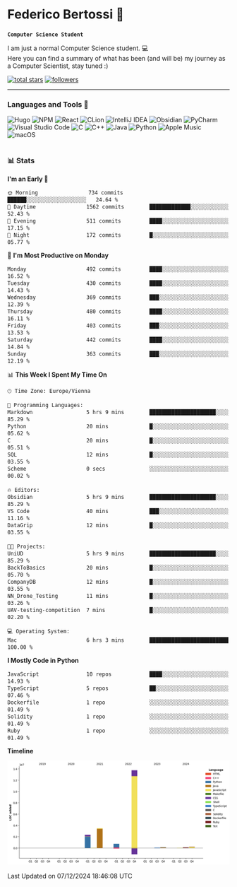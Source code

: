 # Federico Bertossi 🚀

**`Computer Science Student`**

[//]: # (Thanks to @ForrestKnight for the inspiration.)

<!-- TODO: Insert a banner image -->

I am just a normal Computer Science student. 💻 </br>
Here you can find a summary of what has been (and will be) my journey as a Computer Scientist, stay tuned :)

   <p>
      <a href="https://github.com/mrBymax?tab=repositories&sort=stargazers">
         <img alt="total stars" title="Total stars on GitHub" src="https://custom-icon-badges.demolab.com/github/stars/mrBymax?color=55960c&style=for-the-badge&labelColor=488207&logo=star"/></a>
<a href="https://github.com/mrBymax?tab=followers">
         <img alt="followers" title="Follow me on Github" src="https://custom-icon-badges.demolab.com/github/followers/mrBymax?color=236ad3&labelColor=1155ba&style=for-the-badge&logo=person-add&label=Follow&logoColor=white"/></a>
   </p>

---

<!-- TODO: Insert a GIF -->
### Languages and Tools 🧰

<!-- TODO: Change it with shields -->
![Hugo](https://img.shields.io/badge/Hugo-black.svg?style=for-the-badge&logo=Hugo)
![NPM](https://img.shields.io/badge/NPM-%23CB3837.svg?style=for-the-badge&logo=npm&logoColor=white)
![React](https://img.shields.io/badge/react-%2320232a.svg?style=for-the-badge&logo=react&logoColor=%2361DAFB)
![CLion](https://img.shields.io/badge/CLion-black?style=for-the-badge&logo=clion&logoColor=white)
![IntelliJ IDEA](https://img.shields.io/badge/IntelliJIDEA-000000.svg?style=for-the-badge&logo=intellij-idea&logoColor=white)
![Obsidian](https://img.shields.io/badge/Obsidian-%23483699.svg?style=for-the-badge&logo=obsidian&logoColor=white)
![PyCharm](https://img.shields.io/badge/pycharm-143?style=for-the-badge&logo=pycharm&logoColor=black&color=black&labelColor=green)
![Visual Studio Code](https://img.shields.io/badge/Visual%20Studio%20Code-0078d7.svg?style=for-the-badge&logo=visual-studio-code&logoColor=white)
![C](https://img.shields.io/badge/c-%2300599C.svg?style=for-the-badge&logo=c&logoColor=white)
![C++](https://img.shields.io/badge/c++-%2300599C.svg?style=for-the-badge&logo=c%2B%2B&logoColor=white)
![Java](https://img.shields.io/badge/java-%23ED8B00.svg?style=for-the-badge&logo=openjdk&logoColor=white)
![Python](https://img.shields.io/badge/python-3670A0?style=for-the-badge&logo=python&logoColor=ffdd54)
![Apple Music](https://img.shields.io/badge/Apple_Music-9933CC?style=for-the-badge&logo=apple-music&logoColor=white)
![macOS](https://img.shields.io/badge/mac%20os-000000?style=for-the-badge&logo=macos&logoColor=F0F0F0)


#

### 📊 Stats

<!-- ![My GitHub stats](https://github-readme-stats.vercel.app/api?username=mrBymax&show_icons=true&theme=dracula) -->


<!--START_SECTION:waka-->
**I'm an Early 🐤** 

```text
🌞 Morning                734 commits         ██████░░░░░░░░░░░░░░░░░░░   24.64 % 
🌆 Daytime                1562 commits        █████████████░░░░░░░░░░░░   52.43 % 
🌃 Evening                511 commits         ████░░░░░░░░░░░░░░░░░░░░░   17.15 % 
🌙 Night                  172 commits         █░░░░░░░░░░░░░░░░░░░░░░░░   05.77 % 
```
📅 **I'm Most Productive on Monday** 

```text
Monday                   492 commits         ████░░░░░░░░░░░░░░░░░░░░░   16.52 % 
Tuesday                  430 commits         ████░░░░░░░░░░░░░░░░░░░░░   14.43 % 
Wednesday                369 commits         ███░░░░░░░░░░░░░░░░░░░░░░   12.39 % 
Thursday                 480 commits         ████░░░░░░░░░░░░░░░░░░░░░   16.11 % 
Friday                   403 commits         ███░░░░░░░░░░░░░░░░░░░░░░   13.53 % 
Saturday                 442 commits         ████░░░░░░░░░░░░░░░░░░░░░   14.84 % 
Sunday                   363 commits         ███░░░░░░░░░░░░░░░░░░░░░░   12.19 % 
```


📊 **This Week I Spent My Time On** 

```text
🕑︎ Time Zone: Europe/Vienna

💬 Programming Languages: 
Markdown                 5 hrs 9 mins        █████████████████████░░░░   85.29 % 
Python                   20 mins             █░░░░░░░░░░░░░░░░░░░░░░░░   05.62 % 
C                        20 mins             █░░░░░░░░░░░░░░░░░░░░░░░░   05.51 % 
SQL                      12 mins             █░░░░░░░░░░░░░░░░░░░░░░░░   03.55 % 
Scheme                   0 secs              ░░░░░░░░░░░░░░░░░░░░░░░░░   00.02 % 

🔥 Editors: 
Obsidian                 5 hrs 9 mins        █████████████████████░░░░   85.29 % 
VS Code                  40 mins             ███░░░░░░░░░░░░░░░░░░░░░░   11.16 % 
DataGrip                 12 mins             █░░░░░░░░░░░░░░░░░░░░░░░░   03.55 % 

🐱‍💻 Projects: 
UniUD                    5 hrs 9 mins        █████████████████████░░░░   85.29 % 
BackToBasics             20 mins             █░░░░░░░░░░░░░░░░░░░░░░░░   05.70 % 
CompanyDB                12 mins             █░░░░░░░░░░░░░░░░░░░░░░░░   03.55 % 
NN_Drone_Testing         11 mins             █░░░░░░░░░░░░░░░░░░░░░░░░   03.26 % 
UAV-testing-competition  7 mins              █░░░░░░░░░░░░░░░░░░░░░░░░   02.20 % 

💻 Operating System: 
Mac                      6 hrs 3 mins        █████████████████████████   100.00 % 
```

**I Mostly Code in Python** 

```text
JavaScript               10 repos            ████░░░░░░░░░░░░░░░░░░░░░   14.93 % 
TypeScript               5 repos             ██░░░░░░░░░░░░░░░░░░░░░░░   07.46 % 
Dockerfile               1 repo              ░░░░░░░░░░░░░░░░░░░░░░░░░   01.49 % 
Solidity                 1 repo              ░░░░░░░░░░░░░░░░░░░░░░░░░   01.49 % 
Ruby                     1 repo              ░░░░░░░░░░░░░░░░░░░░░░░░░   01.49 % 
```



**Timeline**

![Lines of Code chart](https://raw.githubusercontent.com/mrBymax/mrBymax/main/assets/bar_graph.png)


 Last Updated on 07/12/2024 18:46:08 UTC
<!--END_SECTION:waka-->


[linkedin]: https://linkedin.com/federico-bertossi
[website]:  https://www.federicobertossi.com

</details>
